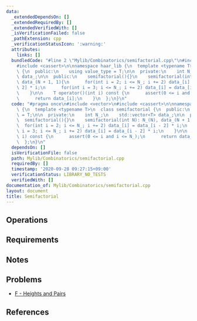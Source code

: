```yaml
---
data:
  _extendedDependsOn: []
  _extendedRequiredBy: []
  _extendedVerifiedWith: []
  _isVerificationFailed: false
  _pathExtension: cpp
  _verificationStatusIcon: ':warning:'
  attributes:
    links: []
  bundledCode: "#line 2 \"Mylib/Combinatorics/semifactorial.cpp\"\n#include <vector>\n\
    #include <cassert>\n\nnamespace haar_lib {\n  template <typename T>\n  class semifactorial\
    \ {\n  public:\n    using value_type = T;\n\n  private:\n    int N_;\n    std::vector<T>\
    \ data_;\n\n  public:\n    semifactorial(){}\n    semifactorial(int N): N_(N),\
    \ data_(N + 1, 1){\n      for(int i = 2; i <= N_; i += 2) data_[i] = data_[i -\
    \ 2] * i;\n      for(int i = 3; i <= N_; i += 2) data_[i] = data_[i - 2] * i;\n\
    \    }\n\n    T operator()(int i) const {\n      assert(0 <= i and i <= N_);\n\
    \      return data_[i];\n    }\n  };\n}\n"
  code: "#pragma once\n#include <vector>\n#include <cassert>\n\nnamespace haar_lib\
    \ {\n  template <typename T>\n  class semifactorial {\n  public:\n    using value_type\
    \ = T;\n\n  private:\n    int N_;\n    std::vector<T> data_;\n\n  public:\n  \
    \  semifactorial(){}\n    semifactorial(int N): N_(N), data_(N + 1, 1){\n    \
    \  for(int i = 2; i <= N_; i += 2) data_[i] = data_[i - 2] * i;\n      for(int\
    \ i = 3; i <= N_; i += 2) data_[i] = data_[i - 2] * i;\n    }\n\n    T operator()(int\
    \ i) const {\n      assert(0 <= i and i <= N_);\n      return data_[i];\n    }\n\
    \  };\n}\n"
  dependsOn: []
  isVerificationFile: false
  path: Mylib/Combinatorics/semifactorial.cpp
  requiredBy: []
  timestamp: '2020-09-28 09:27:15+09:00'
  verificationStatus: LIBRARY_NO_TESTS
  verifiedWith: []
documentation_of: Mylib/Combinatorics/semifactorial.cpp
layout: document
title: Semifactorial
---
```


## Operations

## Requirements

## Notes

## Problems

- [F - Heights and Pairs](https://atcoder.jp/contests/abl/tasks/abl_f)

## References
